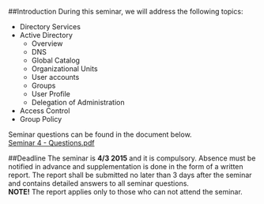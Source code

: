 ##Introduction
During this seminar, we will address the following topics:

* Directory Services
* Active Directory
    * Overview
    * DNS
    * Global Catalog
    * Organizational Units
    * User accounts
    * Groups
    * User Profile
    * Delegation of Administration
* Access Control
* Group Policy

Seminar questions can be found in the document below. <br />
[Seminar 4 - Questions.pdf](https://github.com/1DV020/Seminar/raw/master/Seminar%204/Seminar_4.pdf)

##Deadline
The seminar is **4/3 2015** and it is compulsory.
Absence must be notified in advance and supplementation is done in the form of a written report. The report shall be submitted no later than 3 days after the seminar and contains detailed answers to all seminar questions. <br />
**NOTE!** The report applies only to those who can not attend the seminar.
